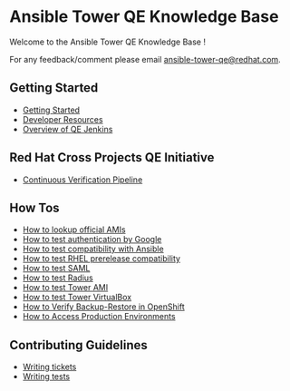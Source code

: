 # Ansible Tower QE Knowledge Base

Welcome to the Ansible Tower QE Knowledge Base !

For any feedback/comment please email <ansible-tower-qe@redhat.com>.

## Getting Started

  * [Getting Started](getting_started.md)
  * [Developer Resources](developer_resources.md)
  * [Overview of QE Jenkins](overview_of_qe_jenkins_jobs.md)


## Red Hat Cross Projects QE Initiative

  * [Continuous Verification Pipeline](cvp.md)


## How Tos

  * [How to lookup official AMIs](how_to_look_up_official_amis.md)
  * [How to test authentication by Google](how_to_test_authentication_by_google.md)
  * [How to test compatibility with Ansible](how_to_test_compatibility_with_ansible.md)
  * [How to test RHEL prerelease compatibility](how_to_test_compatibility_with_rhel_prereleases.md)
  * [How to test SAML](how_to_test_saml.md)
  * [How to test Radius](how_to_test_radius.md)
  * [How to test Tower AMI](how_to_test_tower_ami.md)
  * [How to test Tower VirtualBox](how_to_test_tower_virtualbox_image.md)
  * [How to Verify Backup-Restore in OpenShift](backup_restore_openshift.md)
  * [How to Access Production Environments](production.md)


## Contributing Guidelines

  * [Writing tickets](tickets.md)
  * [Writing tests](test_writing.md)
